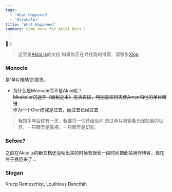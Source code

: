 ```yaml
---
tags:
  - 'What Happened'
  - 'Mirakelor'
title: 'What Happened'
summary: Come Here for Akioi Docs !
---
```

🌌☃
> 这里是[Akioi.js](https://github.com/mirakelor/akioi)的文档
> 如果你正在寻找我的博客，请移步[Xlog](https://fuckc.cf)

### Monocle

是‘单片眼睛’的意思。   
- 为什么是Monocle而不是Akioi呢？   
~~Mirakelor沉迷于《诡秘之主》无法自拔，特别喜欢时天使Amon和他的单片眼镜~~   
作为一个OIer终究是过去，而过去已经过去   
> 我知多年后终有一天，我要将一切还给世间
透过单片眼镜看光怪陆离的世界，一只眼里是真相，一只眼里是幻影。

### Before?

之前在Akioi.js的~~新~~文档还没咕出来的时候有很长一段时间把此站用作博客，现在终于换回来了...

### Slogan

Krecp Remeschist, Loulitious Dancifah
